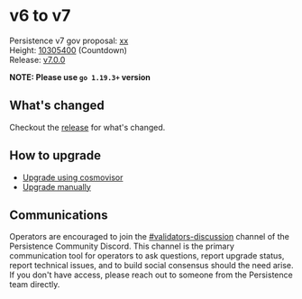 # v6 to v7

Persistence v7 gov proposal: [xx](https://www.mintscan.io/persistence/proposals/xx) \
Height: [10305400](https://www.mintscan.io/persistence/blocks/10305400) (Countdown) \
Release: [v7.0.0](https://github.com/persistenceOne/persistenceCore/releases/tag/v7.0.0)

**NOTE: Please use `go 1.19.3+` version**

## What's changed

Checkout the [release](https://github.com/persistenceOne/persistenceCore/releases/tag/v7.0.0) for what's changed.

## How to upgrade

- [Upgrade using cosmovisor](https://docs.persistence.one/build/nodes-and-endpoints/join-mainnet#a.-using-cosmovisor)
- [Upgrade manually](https://docs.persistence.one/build/nodes-and-endpoints/join-mainnet#b.-upgrade-by-manually-swapping-the-upgrade-binary-without-cosmovisor)

## Communications

Operators are encouraged to join the [#validators-discussion](https://discord.gg/hnvDDzRFrV)
channel of the Persistence Community Discord. This channel is the primary communication tool
for operators to ask questions, report upgrade status, report technical issues, and to build
social consensus should the need arise. If you don't have access, please reach out to someone
from the Persistence team directly.

